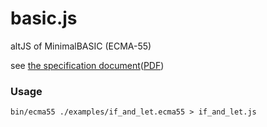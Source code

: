 basic.js
========

altJS of MinimalBASIC (ECMA-55)

see [the specification document](http://sourceforge.net/p/buraphakit/MinimalBASIC/ci/default/tree/ECMA-55.TXT)([PDF](http://www.ecma-international.org/publications/files/ECMA-ST-WITHDRAWN/ECMA-55,%201st%20Edition,%20January%201978.pdf))

### Usage

```bin/ecma55 ./examples/if_and_let.ecma55 > if_and_let.js```
